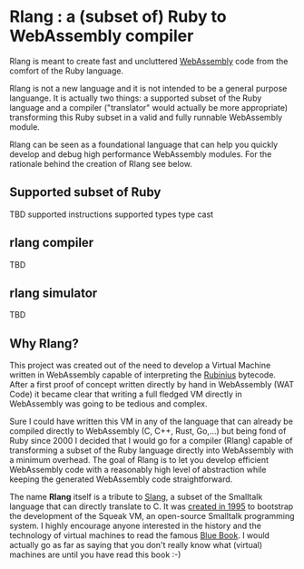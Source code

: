 # Rlang : a (subset of) Ruby to WebAssembly compiler

Rlang is meant to create fast and uncluttered [WebAssembly](https://webassembly.org) code from the comfort of the Ruby language.

Rlang is not a new language and it is not intended to be a general purpose languange. It is actually two things: a supported subset of the Ruby language and a compiler ("translator" would actually be more appropriate) transforming this Ruby subset in a valid and fully runnable WebAssembly module.

Rlang can be seen as a foundational language that can help you quickly develop and debug high performance WebAssembly modules. For the rationale behind the creation of Rlang see below.

## Supported subset of Ruby
TBD
supported instructions
supported types
type cast

## rlang compiler
TBD
## rlang simulator
TBD

## Why Rlang?
This project was created out of the need to develop a Virtual Machine written in WebAssembly capable of interpreting the [Rubinius](https://github.com/rubinius/rubinius) bytecode. After a first proof of concept written directly by hand in WebAssembly (WAT Code) it became clear that writing a full fledged VM directly in WebAssembly was going to be tedious and complex.

Sure I could have written this VM in any of the language that can already be compiled directly to WebAssembly (C, C++, Rust, Go,...) but being fond of Ruby since 2000 I decided that I would go for a compiler (Rlang) capable of transforming a subset of the Ruby language directly into WebAssembly with a minimum overhead. The goal of Rlang is to let you develop efficient WebAssembly code with a reasonably high level of abstraction while keeping the generated WebAssembly code straightforward.

The name **Rlang** itself is a tribute to [Slang](http://wiki.squeak.org/squeak/slang), a subset of the Smalltalk language that can directly translate to C. It was [created in 1995](http://www.vpri.org/pdf/tr1997001_backto.pdf) to bootstrap the development of the Squeak VM, an open-source Smalltalk programming system. I highly encourage anyone interested in the history and the technology of virtual machines to read the famous [Blue Book](http://stephane.ducasse.free.fr/FreeBooks/BlueBook/Bluebook.pdf). I would actually go as far as saying that you don't really know what (virtual) machines are until you have read this book :-)
